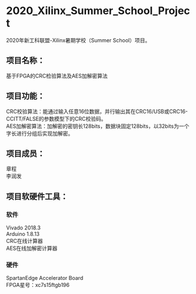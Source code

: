 # 2020_Xilinx_Summer_School_Project
2020年新工科联盟-Xilinx暑期学校（Summer School）项目。
## 项目名称：
基于FPGA的CRC检验算法及AES加解密算法<br> 
## 项目功能：
CRC校验算法：能通过输入任意16位数据，并行输出其在CRC16/USB或CRC16-CCITT/FALSE的参数模型下的CRC校验码。<br> 
AES加解密算法：加解密的密钥长128bits，数据块固定128bits，以32bits为一个字长进行分组后实现加解密。<br> 
## 项目成员：
章程<br> 
李润发<br> 
## 项目软硬件工具：
### 软件
Vivado 2018.3<br> 
Arduino 1.8.13<br> 
CRC在线计算器<br> 
AES在线加解密计算器<br> 
### 硬件
SpartanEdge Accelerator Board<br> 
FPGA星号：xc7s15ftgb196<br> 
